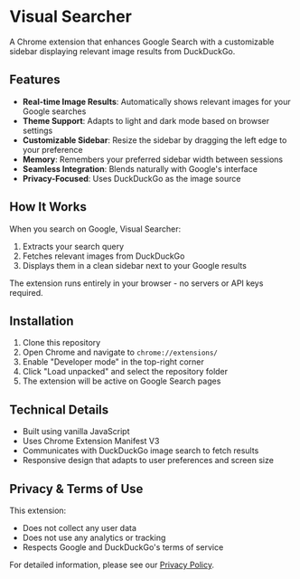 # Visual Searcher

A Chrome extension that enhances Google Search with a customizable sidebar displaying relevant image results from DuckDuckGo.

## Features

- **Real-time Image Results**: Automatically shows relevant images for your Google searches
- **Theme Support**: Adapts to light and dark mode based on browser settings
- **Customizable Sidebar**: Resize the sidebar by dragging the left edge to your preference
- **Memory**: Remembers your preferred sidebar width between sessions
- **Seamless Integration**: Blends naturally with Google's interface
- **Privacy-Focused**: Uses DuckDuckGo as the image source

## How It Works

When you search on Google, Visual Searcher:

1. Extracts your search query
2. Fetches relevant images from DuckDuckGo
3. Displays them in a clean sidebar next to your Google results

The extension runs entirely in your browser - no servers or API keys required.

## Installation

1. Clone this repository
2. Open Chrome and navigate to `chrome://extensions/`
3. Enable "Developer mode" in the top-right corner
4. Click "Load unpacked" and select the repository folder
5. The extension will be active on Google Search pages

## Technical Details

- Built using vanilla JavaScript
- Uses Chrome Extension Manifest V3
- Communicates with DuckDuckGo image search to fetch results
- Responsive design that adapts to user preferences and screen size

## Privacy & Terms of Use

This extension:

- Does not collect any user data
- Does not use any analytics or tracking
- Respects Google and DuckDuckGo's terms of service

For detailed information, please see our [Privacy Policy](PRIVACY.md).
